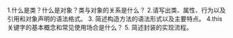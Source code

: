1.什么是类？什么是对象？类与对象的关系是什么？
2.请写出类、属性、行为以及引用和对象声明的语法格式。
3. 简述构造方法的语法形式以及主要特点。
4.this关键字的基本概念和常见使用场合是什么？
5. 简述封装的实现流程。